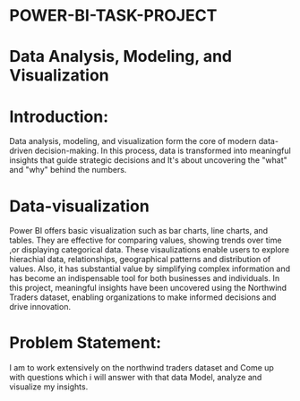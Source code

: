 # POWER-BI-TASK-PROJECT

# Data Analysis, Modeling, and Visualization

# Introduction:
Data analysis, modeling, and visualization form the core of modern data-driven decision-making. In this process, data is transformed into meaningful insights that guide strategic decisions and It's about uncovering the "what" and "why" behind the numbers.

# Data-visualization
Power BI offers basic visualization such as bar charts, line charts, and tables. They are effective for comparing values, showing trends over time ,or displaying categorical data. These visaulizations enable users to explore hierachial data, relationships, geographical patterns and distribution of values. Also, it has substantial value by simplifying complex information and has become an indispensable tool for both businesses and individuals. In this project, meaningful insights have been uncovered using the Northwind Traders dataset, enabling organizations to make informed decisions and drive innovation.

# Problem Statement:
I am to work extensively on the northwind traders dataset and Come up with questions which i will answer with that data Model, analyze and visualize my insights.



